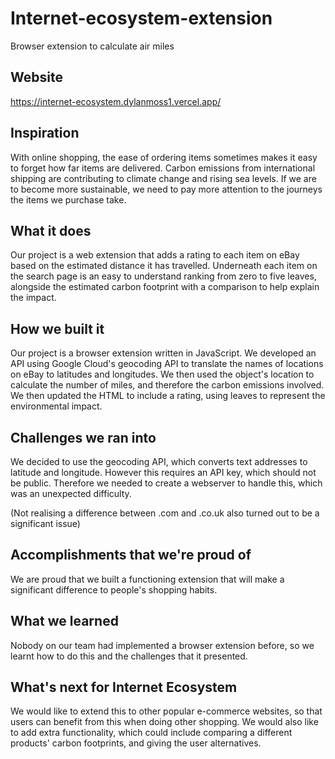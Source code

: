 # Internet-ecosystem-extension
Browser extension to calculate air miles

## Website

https://internet-ecosystem.dylanmoss1.vercel.app/

## Inspiration

With online shopping, the ease of ordering items sometimes makes it easy to forget how far items are delivered. Carbon emissions from international shipping are contributing to climate change and rising sea levels. If we are to become more sustainable, we need to pay more attention to the journeys the items we purchase take.

## What it does

Our project is a web extension that adds a rating to each item on eBay based on the estimated distance it has travelled. Underneath each item on the search page is an easy to understand ranking from zero to five leaves, alongside the estimated carbon footprint with a comparison to help explain the impact.

## How we built it

Our project is a browser extension written in JavaScript. We developed an API using Google Cloud's geocoding API to translate the names of locations on eBay to latitudes and longitudes. We then used the object's location to calculate the number of miles, and therefore the carbon emissions involved. We
then updated the HTML to include a rating, using leaves to represent the environmental impact.

## Challenges we ran into

We decided to use the geocoding API, which converts text addresses to latitude and longitude. However this requires an API key, which should not be public. Therefore we needed to create a webserver to handle this, which was an unexpected difficulty.

(Not realising a difference between .com and .co.uk also turned out to be a significant issue)

## Accomplishments that we're proud of

We are proud that we built a functioning extension that will make a significant difference to people's shopping habits.

## What we learned

Nobody on our team had implemented a browser extension before, so we learnt how to do this and the challenges that it presented.

## What's next for Internet Ecosystem

We would like to extend this to other popular e-commerce websites, so that users can benefit from this when doing other shopping. We would also like to add extra functionality, which could include comparing a different products' carbon footprints, and giving the user alternatives.
